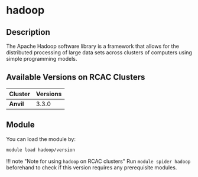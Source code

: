 # hadoop

## Description
The Apache Hadoop software library is a framework that allows for the distributed processing of large data sets across clusters of computers using simple programming models.

## Available Versions on RCAC Clusters
|Cluster|Versions|
|---|---|
|**Anvil**|3.3.0|

## Module
You can load the module by:

```bash
module load hadoop/version
```

!!! note "Note for using `hadoop` on RCAC clusters"
    Run `module spider hadoop` beforehand to check if this version requires any prerequisite modules.
